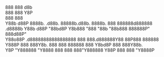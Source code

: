 888     888                                                    d8b        
888     888                                                    Y8P        
888     888                                                               
Y88b   d88P 8888b.  .d88b. 88888b.d88b.  8888b. 888  888888d888888 .d8888b
 Y88b d88P     "88bd8P  Y8b888 "888 "88b    "88b888  888888P"  888d88P"   
  Y88o88P  .d88888888888888888  888  888.d888888Y88  88P888    888888     
   Y888P   888  888Y8b.    888  888  888888  888 Y8bd8P 888    888Y88b.   
    Y8P    "Y888888 "Y8888 888  888  888"Y888888  Y88P  888    888 "Y8888P
